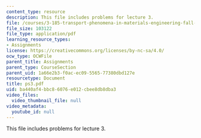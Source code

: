 ```yaml
---
content_type: resource
description: This file includes problems for lecture 3.
file: /courses/3-185-transport-phenomena-in-materials-engineering-fall-2003/ba440af4bbc86076e012cbee8db8dba3_ps3.pdf
file_size: 103122
file_type: application/pdf
learning_resource_types:
- Assignments
license: https://creativecommons.org/licenses/by-nc-sa/4.0/
ocw_type: OCWFile
parent_title: Assignments
parent_type: CourseSection
parent_uid: 1a66e2b3-f0ac-ec09-5565-77380dbd127e
resourcetype: Document
title: ps3.pdf
uid: ba440af4-bbc8-6076-e012-cbee8db8dba3
video_files:
  video_thumbnail_file: null
video_metadata:
  youtube_id: null
---
```

This file includes problems for lecture 3.